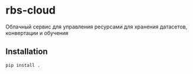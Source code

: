 # rbs-cloud

Облачный сервис для управления ресурсами для хранения датасетов, конвертации и обучения
## Installation

```
pip install .
```



